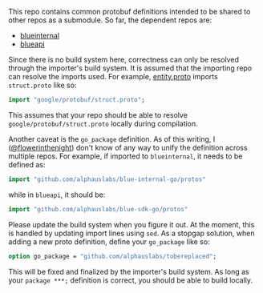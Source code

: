 This repo contains common protobuf definitions intended to be shared to other repos as a submodule. So far, the dependent repos are:

* [blueinternal](https://github.com/alphauslabs/blueinternal)
* [blueapi](https://github.com/alphauslabs/blueapi)

Since there is no build system here, correctness can only be resolved through the importer's build system. It is assumed that the importing repo can resolve the imports used. For example, [entity.proto](./entity.proto) imports `struct.proto` like so:

```protobuf
import "google/protobuf/struct.proto";
```

This assumes that your repo should be able to resolve `google/protobuf/struct.proto` locally during compilation.

Another caveat is the `go_package` definition. As of this writing, I ([@flowerinthenight](https://github.com/flowerinthenight)) don't know of any way to unify the definition across multiple repos. For example, if imported to `blueinternal`, it needs to be defined as:

```go
import "github.com/alphauslabs/blue-internal-go/protos"
```

while in `blueapi`, it should be:

```go
import "github.com/alphauslabs/blue-sdk-go/protos"
```

Please update the build system when you figure it out. At the moment, this is handled by updating import lines using `sed`. As a stopgap solution, when adding a new proto definition, define your `go_package` like so:

```protobuf
option go_package = "github.com/alphauslabs/tobereplaced";
```

This will be fixed and finalized by the importer's build system. As long as your `package ***;` definition is correct, you should be able to build locally.
